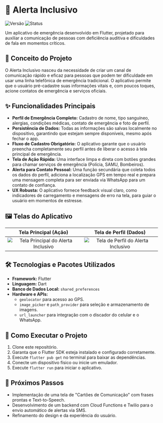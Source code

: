 # 🚨 Alerta Inclusivo

![Versão](https://img.shields.io/badge/versão-1.0.0-blue) ![Status](https://img.shields.io/badge/status-MVP%20Completo-success)

Um aplicativo de emergência desenvolvido em Flutter, projetado para auxiliar a comunicação de pessoas com deficiência auditiva e dificuldades de fala em momentos críticos.

## 🎯 Conceito do Projeto

O Alerta Inclusivo nasceu da necessidade de criar um canal de comunicação rápido e eficaz para pessoas que podem ter dificuldade em usar uma linha telefônica de emergência tradicional. O aplicativo permite que o usuário pré-cadastre suas informações vitais e, com poucos toques, acione contatos de emergência e serviços oficiais.

## ✨ Funcionalidades Principais

* **Perfil de Emergência Completo:** Cadastro de nome, tipo sanguíneo, alergias, condições médicas, contato de emergência e foto de perfil.
* **Persistência de Dados:** Todas as informações são salvas localmente no dispositivo, garantindo que estejam sempre disponíveis, mesmo após fechar o app.
* **Fluxo de Cadastro Obrigatório:** O aplicativo garante que o usuário preencha completamente seu perfil antes de liberar o acesso à tela principal de emergência.
* **Tela de Ação Rápida:** Uma interface limpa e direta com botões grandes para chamar serviços de emergência (Polícia, SAMU, Bombeiros).
* **Alerta para Contato Pessoal:** Uma função secundária que coleta todos os dados do perfil, adiciona a localização GPS em tempo real e prepara uma mensagem completa para ser enviada via WhatsApp para um contato de confiança.
* **UX Robusta:** O aplicativo fornece feedback visual claro, como indicadores de carregamento e mensagens de erro na tela, para guiar o usuário em momentos de estresse.

## 🖼️ Telas do Aplicativo

| Tela Principal (Ação) | Tela de Perfil (Dados) |
| :---: | :---: |
| ![Tela Principal do Alerta Inclusivo](https://github.com/user-attachments/assets/23ffbcd5-68f2-4a0d-916b-6a0ed16381cd)| ![Tela de Perfil do Alerta Inclusivo](https://github.com/user-attachments/assets/c7b90486-c345-45bf-b4a9-ede88fd42875) |

## 🛠️ Tecnologias e Pacotes Utilizados

* **Framework:** Flutter
* **Linguagem:** Dart
* **Banco de Dados Local:** `shared_preferences`
* **Hardware e APIs:**
    * `geolocator` para acesso ao GPS.
    * `image_picker` e `path_provider` para seleção e armazenamento de imagens.
    * `url_launcher` para integração com o discador do celular e o WhatsApp.

## 🚀 Como Executar o Projeto

1.  Clone este repositório.
2.  Garanta que o Flutter SDK esteja instalado e configurado corretamente.
3.  Execute `flutter pub get` no terminal para baixar as dependências.
4.  Conecte um dispositivo físico ou inicie um emulador.
5.  Execute `flutter run` para iniciar o aplicativo.

## 🔮 Próximos Passos
* Implementação de uma tela de "Cartões de Comunicação" com frases prontas e Text-to-Speech.
* Desenvolvimento de um backend com Cloud Functions e Twilio para o envio automático de alertas via SMS.
* Refinamento do design e da experiência do usuário.